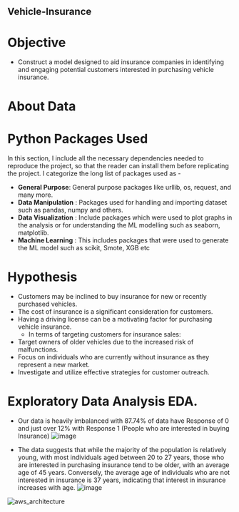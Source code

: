 ## Vehicle-Insurance

# Objective 
* Construct a model designed to aid insurance companies in identifying and engaging potential customers interested in purchasing vehicle insurance.

# About Data


# Python Packages Used
In this section, I include all the necessary dependencies needed to reproduce the project, so that the reader can install them before replicating the project. I categorize the long list of packages used as -

* **General Purpose**: General purpose packages like urllib, os, request, and many more.
* **Data Manipulation** : Packages used for handling and importing dataset such as pandas, numpy and others.
* **Data Visualization** : Include packages which were used to plot graphs in the analysis or for understanding the ML modelling such as seaborn, matplotlib.
* **Machine Learning** : This includes packages that were used to generate the ML model such as scikit, Smote, XGB etc

# Hypothesis
* Customers may be inclined to buy insurance for new or recently purchased vehicles.
* The cost of insurance is a significant consideration for customers.
* Having a driving license can be a motivating factor for purchasing vehicle insurance.
   * In terms of targeting customers for insurance sales:
* Target owners of older vehicles due to the increased risk of malfunctions.
* Focus on individuals who are currently without insurance as they represent a new market.
* Investigate and utilize effective strategies for customer outreach.

# Exploratory Data Analysis EDA.
* Our data is heavily imbalanced  with 87.74% of data have Response of 0 and just over 12% with Response 1 (People who are interested in buying Insurance)
   ![image](https://github.com/chinmay002/Vehicle-Insurance/assets/60249099/5c3e4954-0a5c-48ba-8e1d-b0b8cf3451a0)

* The data suggests that while the majority of the population is relatively young, with most individuals aged between 20 to 27 years, those who are interested in purchasing insurance tend to be older, with an average age of 45 years. Conversely, the average age of individuals who are not interested in insurance is 37 years, indicating that interest in insurance increases with age.
![image](https://github.com/chinmay002/Vehicle-Insurance/assets/60249099/620b94e1-5c48-4ea7-a7fe-209c0775d82e)


![aws_architecture](https://github.com/chinmay002/Vehicle-Insurance/assets/60249099/d93f7ca9-41c3-4ddf-a49a-54f7d9fd70f8)
